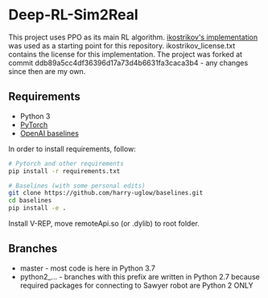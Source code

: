 # Deep-RL-Sim2Real

This project uses PPO as its main RL algorithm. [ikostrikov's implementation](https://github.com/ikostrikov/pytorch-a2c-ppo-acktr-gail) was used as a starting point for this repository. ikostrikov_license.txt contains the license for this implementation. The project was forked at commit ddb89a5cc4df36396d17a73d4b6631fa3caca3b4 - any changes since then are my own.

## Requirements

* Python 3
* [PyTorch](http://pytorch.org/)
* [OpenAI baselines](https://github.com/openai/baselines)

In order to install requirements, follow:

```bash
# Pytorch and other requirements
pip install -r requirements.txt

# Baselines (with some personal edits)
git clone https://github.com/harry-uglow/baselines.git
cd baselines
pip install -e .
```

Install V-REP, move remoteApi.so (or .dylib) to root folder.

## Branches

* master - most code is here in Python 3.7
* python2_... - branches with this prefix are written in Python 2.7 because \
required packages for connecting to Sawyer robot are Python 2 ONLY